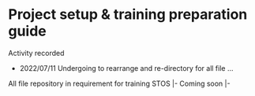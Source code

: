 # Project setup & training preparation guide

Activity recorded
- 2022/07/11 Undergoing to rearrange and re-directory for all file ...

All file repository in requirement for training
STOS
|- Coming soon
|-
